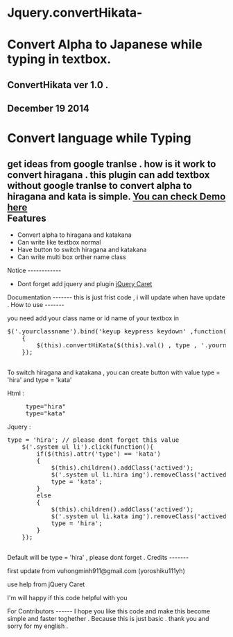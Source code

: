 Jquery.convertHikata-
=====================
Convert Alpha to Japanese while typing in textbox.
=======================
ConvertHikata ver 1.0 .
------
December 19 2014
-------
Convert language while Typing  
=======================
get ideas from google tranlse . how is it work to convert hiragana . this plugin can add textbox without google tranlse to convert alpha to hiragana and kata is simple.
<a href = "http://converthikata.freevnn.com/"><b>You can check Demo here</b></a></br>
Features
-------
<ul>
<li>Convert alpha to hiragana and katakana </li>
<li>Can write like textbox normal </li>
<li>Have button to switch hiragana and katakana</li> 
<li>Can write multi box orther name class</li>
</ul>
Notice 
------------
<ul>
<li>Dont forget add jquery and plugin <a href = "https://github.com/accursoft/caret">jQuery Caret</a></li>
</ul>
Documentation
-------
this is just frist code , i will update when have update . 
How to use 
-------
<p>you need add your class name or id name of your textbox in </p>
<pre>$('.yourclassname').bind('keyup keypress keydown' ,function()
	{ 
		$(this).convertHiKata($(this).val() , type , '.yournameclass');
	});
	</pre>
To switch hiragana and katakana , you can create button with value type = 'hira' and type = 'kata'</br>
<p>Html :</p> 
<pre>
	 type="hira" 
	 type="kata"
</pre>
<p>Jquery : </p>
<pre>
type = 'hira'; // please dont forget this value
	$('.system ul li').click(function(){
		if($(this).attr('type') == 'kata')
		{
			$(this).children().addClass('actived');
			$('.system ul li.hira img').removeClass('actived');
			type = 'kata';
		}
		else
		{
			$(this).children().addClass('actived');
			$('.system ul li.kata img').removeClass('actived');
			type = 'hira';
		}
	});
	</pre>
	Default will be type = 'hira' , please dont forget . 
Credits
-------
<p>first update from vuhongminh911@gmail.com (yoroshiku111yh)</p>
use help from <a hre="https://github.com/accursoft/caret">jQuery Caret</a>
<p>I'm will happy if this code helpful with you</p> 
For Contributors
------
I hope you like this code and make this become simple and faster toghether . Because this is just basic . 
thank you and sorry for my english . 


